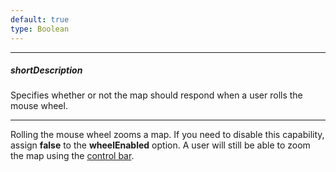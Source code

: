 ```yaml
---
default: true
type: Boolean
---
```

---
##### shortDescription
Specifies whether or not the map should respond when a user rolls the mouse wheel.

---
Rolling the mouse wheel zooms a map. If you need to disable this capability, assign **false** to the **wheelEnabled** option. A user will still be able to zoom the map using the [control bar](/concepts/05%20Widgets/VectorMap/10%20Visual%20Elements/30%20Control%20Bar.md '/Documentation/Guide/Widgets/VectorMap/Visual_Elements/#Control_Bar').